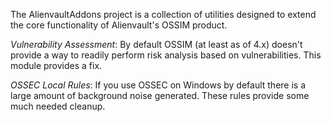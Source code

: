The AlienvaultAddons project is a collection of utilities designed to extend the core functionality of Alienvault's OSSIM product. 

*Vulnerability Assessment*: By default OSSIM (at least as of 4.x) doesn't provide a way to readily perform risk analysis based on vulnerabilities. This module provides a fix. 

*OSSEC Local Rules*: If you use OSSEC on Windows by default there is a large amount of background noise generated. These rules provide some much needed cleanup. 

